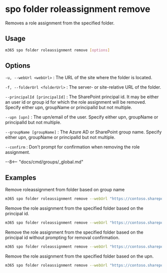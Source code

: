 # spo folder roleassignment remove

Removes a role assignment from the specified folder.

## Usage

```sh
m365 spo folder roleassignment remove [options]
```

## Options

`-u, --webUrl <webUrl>`
: The URL of the site where the folder is located.

`-f, --folderUrl <folderUrl>`
: The server- or site-relative URL of the folder.

`--principalId [principalId]`
: The SharePoint principal id. It may be either an user id or group id for which the role assignment will be removed. Specify either upn, groupName or principalId but not multiple.

`--upn [upn]`
: The upn/email of the user. Specify either upn, groupName or principalId but not multiple.

`--groupName [groupName]`
: The Azure AD or SharePoint group name. Specify either upn, groupName or principalId but not multiple.

`--confirm`
: Don't prompt for confirmation when removing the role assignment.

--8<-- "docs/cmd/groups/_global.md"

## Examples

Remove roleassignment from folder based on group name

```sh
m365 spo folder roleassignment remove --webUrl "https://contoso.sharepoint.com/sites/contoso-sales" --folderUrl  "/Shared Documents/FolderPermission" --groupName "saleGroup"
```

Remove the role assignment from the specified folder based on the principal id.

```sh
m365 spo folder roleassignment remove --webUrl "https://contoso.sharepoint.com/sites/contoso-sales" --folderUrl "/Shared Documents/FolderPermission" --principalId 2
```

Remove the role assignment from the specified folder based on the principal id without prompting for removal confirmation.

```sh
m365 spo folder roleassignment remove --webUrl "https://contoso.sharepoint.com/sites/contoso-sales" --folderUrl "/Shared Documents/FolderPermission" --principalId 2 --confirm
```

Remove the role assignment from the specified folder based on the upn.

```sh
m365 spo folder roleassignment remove --webUrl "https://contoso.sharepoint.com/sites/contoso-sales" --folderUrl "/Shared Documents/FolderPermission" --upn "test@contoso.onmicrosoft.com"
```
